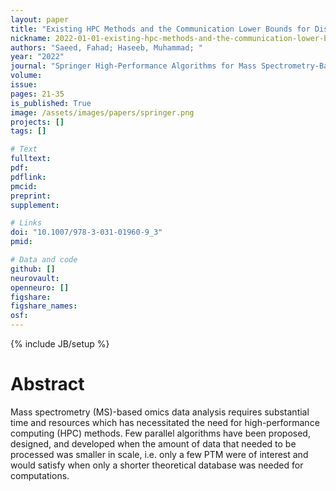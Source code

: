 ```yaml
---
layout: paper
title: "Existing HPC Methods and the Communication Lower Bounds for Distributed-Memory Computations for Mass Spectrometry-Based Omics Data"
nickname: 2022-01-01-existing-hpc-methods-and-the-communication-lower-bounds-for-distributed-memory-computations-for-mass-spectrometry-based-omics-data
authors: "Saeed, Fahad; Haseeb, Muhammad; "
year: "2022"
journal: "Springer High-Performance Algorithms for Mass Spectrometry-Based Omics"
volume: 
issue:
pages: 21-35
is_published: True
image: /assets/images/papers/springer.png
projects: []
tags: []

# Text
fulltext:
pdf:
pdflink:
pmcid:
preprint: 
supplement:

# Links
doi: "10.1007/978-3-031-01960-9_3"
pmid:

# Data and code
github: []
neurovault:
openneuro: []
figshare:
figshare_names:
osf:
---
```

{% include JB/setup %}

# Abstract

Mass spectrometry (MS)-based omics data analysis requires substantial time and resources which has necessitated the need for high-performance computing (HPC) methods. Few parallel algorithms have been proposed, designed, and developed when the amount of data that needed to be processed was smaller in scale, i.e. only a few PTM were of interest and would satisfy when only a shorter theoretical database was needed for computations.
